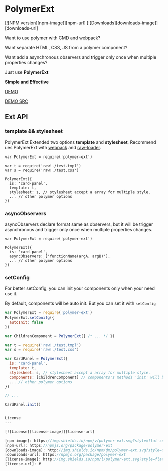 PolymerExt
===

[![NPM version][npm-image]][npm-url]
[![Downloads][downloads-image]][downloads-url]

Want to use polymer with CMD and webpack?

Want separate HTML, CSS, JS from a polymer component?

Want add a asynchronous observers and trigger only once when multiple properties changes?

Just use **PolymerExt**

**Simple and Effective**

[DEMO](http://yutingzhao.com/polymer-ext/test/test.html)

[DEMO SRC](https://github.com/yutingzhao1991/polymer-ext/blob/master/test/test.js)

Ext API
---

### template && stylesheet


PolymerExt Extended two options **template** and **stylesheet**, Recommend ues PolymerExt with [webpack](http://webpack.github.io/docs/) and [raw-loader](https://github.com/webpack/raw-loader).


```
var PolymerExt = require('polymer-ext')

var t = require('raw!./test.tmpl')
var s = require('raw!./test.css')

PolymerExt({
  is: 'card-panel',
  template: t,
  stylesheet: s, // stylesheet accept a array for multiple style.
  ... // other polymer options
})
```

### asyncObservers

asyncObservers declare format same as observers, but it will be trigger asynchronous and trigger only once when multiple properties changes.

```
var PolymerExt = require('polymer-ext')

PolymerExt({
  is: 'card-panel',
  asyncObservers: ['functionName(argA, argB)'],
  ... // other polymer options
})
```

### setConfig

For better setConfig, you can init your components only when your need use it.

By default, components will be auto init. But you can set it with `setConfig`

```js
var PolymerExt = require('polymer-ext')
PolymerExt.setConifg({
  autoInit: false
})

var ChildrenComponent = PolymerExt({ /* ... */ })

var t = require('raw!./test.tmpl')
var s = require('raw!./test.css')

var CardPanel = PolymerExt({
  is: 'card-panel',
  template: t,
  stylesheet: s, // stylesheet accept a array for multiple style.
  components: [ChildrenComponent] // components's methods 'init' will be called before this component inited.
  ... // other polymer options
})

// ...

CardPanel.init()


License
---

[![License][license-image]][license-url]

[npm-image]: https://img.shields.io/npm/v/polymer-ext.svg?style=flat-square
[npm-url]: https://npmjs.org/package/polymer-ext
[downloads-image]: http://img.shields.io/npm/dm/polymer-ext.svg?style=flat-square
[downloads-url]: https://npmjs.org/package/polymer-ext
[license-image]: http://img.shields.io/npm/l/polymer-ext.svg?style=flat-square
[license-url]: #
